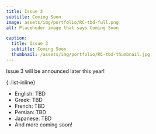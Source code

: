 ```yaml
---
title: Issue 3
subtitle: Coming Soon 
image: assets/img/portfolio/RC-tbd-full.png
alt: Placehoder image that says Coming Soon

caption:
  title: Issue 3
  subtitle: Coming Soon
  thumbnail: /assets/img/portfolio/RC-tbd-thumbnail.jpg
---
```

Issue 3 will be announced later this year!

{:.list-inline}
- English: TBD
- Greek: TBD
- French: TBD
- Persian: TBD
- Japanese: TBD
- And more coming soon!



